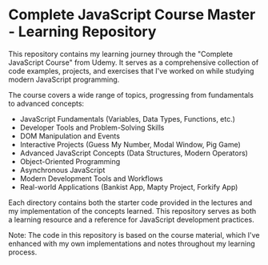# Complete JavaScript Course Master - Learning Repository

This repository contains my learning journey through the "Complete JavaScript Course" from Udemy. It serves as a comprehensive collection of code examples, projects, and exercises that I've worked on while studying modern JavaScript programming.

The course covers a wide range of topics, progressing from fundamentals to advanced concepts:

- JavaScript Fundamentals (Variables, Data Types, Functions, etc.)
- Developer Tools and Problem-Solving Skills
- DOM Manipulation and Events
- Interactive Projects (Guess My Number, Modal Window, Pig Game)
- Advanced JavaScript Concepts (Data Structures, Modern Operators)
- Object-Oriented Programming
- Asynchronous JavaScript
- Modern Development Tools and Workflows
- Real-world Applications (Bankist App, Mapty Project, Forkify App)

Each directory contains both the starter code provided in the lectures and my implementation of the concepts learned. This repository serves as both a learning resource and a reference for JavaScript development practices.

Note: The code in this repository is based on the course material, which I've enhanced with my own implementations and notes throughout my learning process.